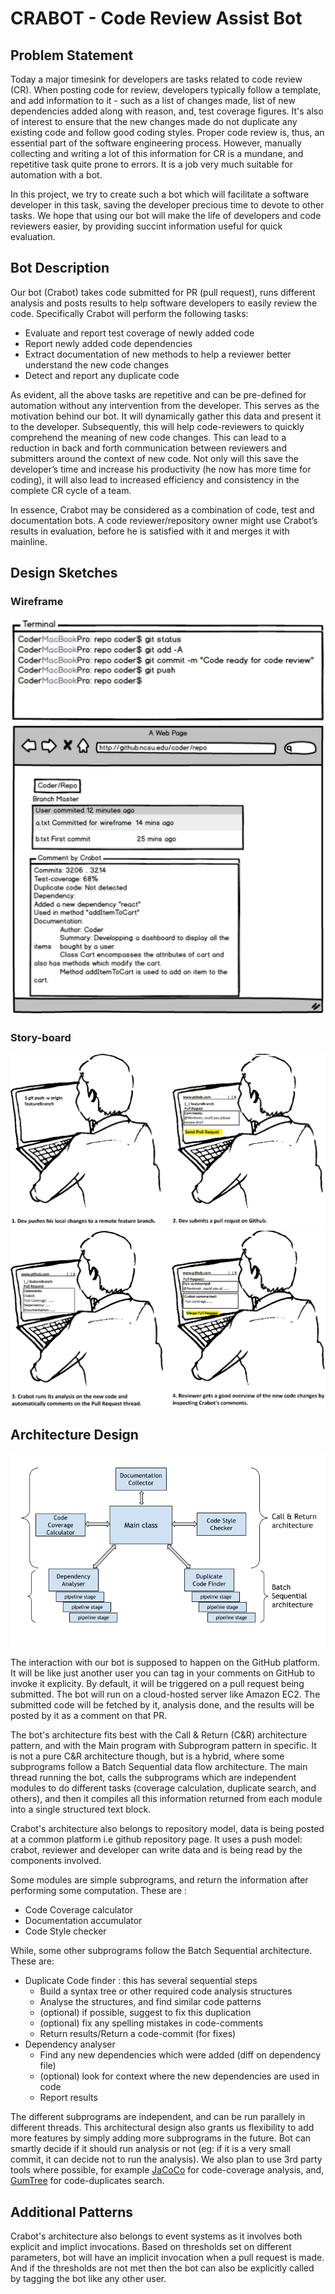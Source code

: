# CRABOT - Code Review Assist Bot

## Problem Statement
Today a major timesink for developers are tasks related to code review (CR). When posting code for review, developers typically follow a template, and add information to it - such as a list of changes made, list of new dependencies added along with reason, and, test coverage figures. It's also of interest to ensure that the new changes made do not duplicate any existing code and follow good coding styles. Proper code review is, thus, an essential part of the software engineering process. However, manually collecting and writing a lot of this information for CR is a mundane, and repetitive task quite prone to errors. It is a job very much suitable for automation with a bot. 


In this project, we try to create such a bot which will facilitate a software developer in this task, saving the developer precious time to devote to other tasks. We hope that using our bot will make the life of developers and code reviewers easier, by providing succint information useful for quick evaluation.

## Bot Description
Our bot (Crabot) takes code submitted for PR (pull request), runs different analysis and posts results to help software developers to easily review the code. Specifically Crabot will perform the following tasks:

+ Evaluate and report test coverage of newly added code
+ Report newly added code dependencies
+ Extract documentation of new methods to help a reviewer better understand the new code changes
+ Detect and report any duplicate code


As evident, all the above tasks are repetitive and can be pre-defined for automation without any intervention from the developer. This serves as the motivation behind our bot. It will dynamically gather this data and present it to the developer. Subsequently, this will help code-reviewers to quickly comprehend the meaning of new code changes. This can lead to a reduction in back and forth communication between reviewers and submitters around the context of new code. Not only will this save the developer’s time and increase his productivity (he now has more time for coding), it will also lead to increased efficiency and consistency in the complete CR cycle of a team.


In essence, Crabot may be considered as a combination of code, test and documentation bots. A code reviewer/repository owner might use Crabot’s results in evaluation, before he is satisfied with it and merges it with mainline. 


## Design Sketches
### Wireframe
![wire1](media/new_wireframe_1.png)
![wire3](media/new_wireframe_3.png)


### Story-board
![sb1](media/sb1.png)
![sb2](media/sb2.png)
<br />


## Architecture Design
![architecture](media/arch_design.png)

The interaction with our bot is supposed to happen on the GitHub platform. It will be like just another user you can tag in your comments on GitHub to invoke it explicity. By default, it will be triggered on a pull request being submitted. The bot will run on a cloud-hosted server like Amazon EC2. The submitted code will be fetched by it, analysis done, and the results will be posted by it as a comment on that PR.


The bot's architecture fits best with the Call & Return (C&R) architecture pattern, and with the Main program with Subprogram pattern in specific. It is not a pure C&R architecture though, but is a hybrid, where some subprograms follow a Batch Sequential data flow architecture. The main thread running the bot, calls the subprograms which are independent modules to do different tasks (coverage calculation, duplicate search, and others), and then it compiles all this information returned from each module into a single structured text block.  

Crabot's architecture also belongs to repository model, data is being posted at a common platform i.e github repository page. It uses a push model: crabot, reviewer and developer can write data and is being read by the components involved.

Some modules are simple subprograms, and return the information after performing some computation. These are :

+ Code Coverage calculator
+ Documentation accumulator
+ Code Style checker

While, some other subprograms follow the Batch Sequential architecture. These are:

+ Duplicate Code finder : this has several sequential steps
	+ Build a syntax tree or other required code analysis structures
	+ Analyse the structures, and find similar code patterns
	+ (optional) if possible, suggest to fix this duplication
	+ (optional) fix any spelling mistakes in code-comments
	+ Return results/Return a code-commit (for fixes)
+ Dependency analyser
	+ Find any new dependencies which were added (diff on dependency file)
	+ (optional) look for context where the new dependencies are used in code
	+ Report results

The different subprograms are independent, and can be run parallely in different threads. This architectural design also grants us flexibility to add more features by simply adding more subprograms in the future.
Bot can smartly decide if it should run analysis or not (eg: if it is a very small commit, it can decide not to run the analysis). We also plan to use 3rd party tools where possible, for example [JaCoCo][link_jacoco] for code-coverage analysis, and, [GumTree][link_gumtree] for code-duplicates search.


## Additional Patterns
Crabot's architecture also belongs to event systems as it involves both explicit and implict invocations. Based on thresholds set on different parameters, bot will have an implicit invocation when a pull request is made. And if the thresholds are not met then the bot can also be explicitly called by tagging the bot like any other user.

[link_gumtree]:https://github.com/GumTreeDiff/gumtree
[link_jacoco]:http://www.eclemma.org/index.html
